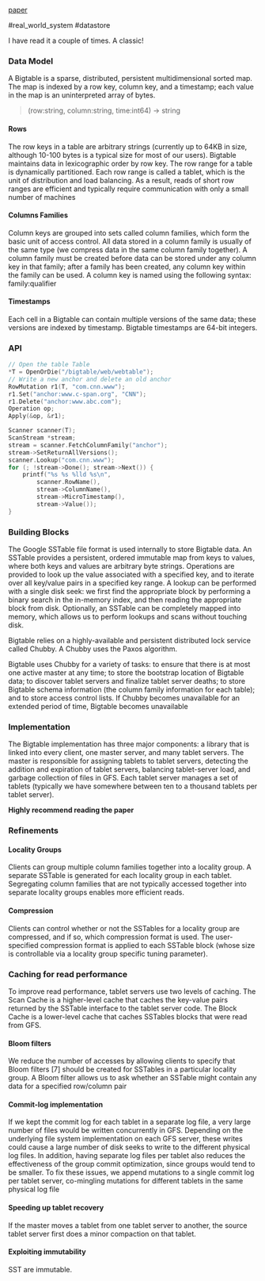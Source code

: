[paper](https://github.com/papers-we-love/papers-we-love/blob/main/datastores/bigtable-a-distributed-storage-system-for-structured-data.pdf)

#real_world_system #datastore 

I have read it a couple of times. A classic!


### Data Model 
A Bigtable is a sparse, distributed, persistent multidimensional sorted map. The map is indexed by a row key, column key, and a timestamp; each value in the map is an uninterpreted array of bytes.
> (row:string, column:string, time:int64) → string

#### Rows
The row keys in a table are arbitrary strings (currently up to 64KB in size, although 10-100 bytes is a typical size for most of our users).
Bigtable maintains data in lexicographic order by row key. The row range for a table is dynamically partitioned. Each row range is called a tablet, which is the unit of distribution and load balancing. As a result, reads of short row ranges are efficient and typically require communication with only a small number of machines

#### Columns Families
Column keys are grouped into sets called column families, which form the basic unit of access control. All data stored in a column family is usually of the same type (we compress data in the same column family together). A column family must be created before data can be stored under any column key in that family; after a family has been created, any column key within the family can be used. 
A column key is named using the following syntax: family:qualifier

#### Timestamps
Each cell in a Bigtable can contain multiple versions of the same data; these versions are indexed by timestamp. Bigtable timestamps are 64-bit integers.

### API
``` c++
// Open the table Table 
*T = OpenOrDie("/bigtable/web/webtable"); 
// Write a new anchor and delete an old anchor 
RowMutation r1(T, "com.cnn.www"); 
r1.Set("anchor:www.c-span.org", "CNN"); 
r1.Delete("anchor:www.abc.com"); 
Operation op; 
Apply(&op, &r1);
```

```c++
Scanner scanner(T); 
ScanStream *stream; 
stream = scanner.FetchColumnFamily("anchor"); 
stream->SetReturnAllVersions(); 
scanner.Lookup("com.cnn.www"); 
for (; !stream->Done(); stream->Next()) {
	printf("%s %s %lld %s\n", 
		scanner.RowName(), 
		stream->ColumnName(), 
		stream->MicroTimestamp(), 
		stream->Value()); 
}
```

### Building Blocks
The Google SSTable file format is used internally to store Bigtable data. An SSTable provides a persistent, ordered immutable map from keys to values, where both keys and values are arbitrary byte strings. Operations are provided to look up the value associated with a specified  key, and to iterate over all key/value pairs in a specified key range.
A lookup can be performed with a single disk seek: we first find the appropriate block by performing a binary search in the in-memory index, and then reading the appropriate block from disk. Optionally, an SSTable can be completely mapped into memory, which allows us to perform lookups and scans without touching disk.

Bigtable relies on a highly-available and persistent distributed lock service called Chubby. A Chubby uses the Paxos algorithm.

Bigtable uses Chubby for a variety of tasks: to ensure that there is at most one active master at any time; to store the bootstrap location of Bigtable data; to discover tablet servers and finalize tablet server deaths; to store Bigtable schema information (the column family information for each table); and to store access control lists. If Chubby becomes unavailable for an extended period of time, Bigtable becomes unavailable

### Implementation
The Bigtable implementation has three major components: a library that is linked into every client, one master server, and many tablet servers.
The master is responsible for assigning tablets to tablet servers, detecting the addition and expiration of tablet servers, balancing tablet-server load, and garbage collection of files in GFS.
Each tablet server manages a set of tablets (typically we have somewhere between ten to a thousand tablets per tablet server).

**Highly recommend reading the paper**

### Refinements
#### Locality Groups
Clients can group multiple column families together into a locality group. A separate SSTable is generated for each locality group in each tablet. Segregating column families that are not typically accessed together into separate locality groups enables more efficient reads.

#### Compression
Clients can control whether or not the SSTables for a locality group are compressed, and if so, which compression format is used. The user-specified compression format is applied to each SSTable block (whose size is controllable via a locality group specific tuning parameter).

### Caching for read performance
To improve read performance, tablet servers use two levels of caching. The Scan Cache is a higher-level cache that caches the key-value pairs returned by the SSTable interface to the tablet server code. The Block Cache is a lower-level cache that caches SSTables blocks that were read from GFS.

#### Bloom filters
We reduce the number of accesses by allowing clients to specify that Bloom filters [7] should be created for SSTables in a particular locality group. A Bloom filter allows us to ask whether an SSTable might contain any data for a specified row/column pair

#### Commit-log implementation
If we kept the commit log for each tablet in a separate log file, a very large number of files would be written concurrently in GFS. Depending on the underlying file system implementation on each GFS server, these writes could cause a large number of disk seeks to write to the different physical log files. In addition, having separate log files per tablet also reduces the effectiveness of the group commit optimization, since groups would tend to be smaller. To fix these issues, we append mutations to a single commit log per tablet server, co-mingling mutations for different tablets in the same physical log file

#### Speeding up tablet recovery
If the master moves a tablet from one tablet server to another, the source tablet server first does a minor compaction on that tablet.

#### Exploiting immutability
SST are immutable.






